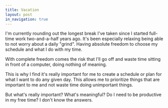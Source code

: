 ```yaml
---
title: Vacation
layout: post
in_navigation: true
---
```


I'm currently rounding out the longest break I've taken since I started full-time work two-and-a-half years ago. It's been especially relaxing being able to not worry about a daily "grind". Having absolute freedom to choose my schedule and what I do with my time.

With complete freedom comes the risk that I'll go off and waste time sitting in front of a computer, doing nothing of meaning.

This is why I find it's really important for me to create a schedule or plan for what I want to do any given day. This allows me to prioritize things that are important to me and not waste time doing unimportant things.

But what's really important? What's meaningful? Do I need to be productive in my free time? I don't know the answers.
